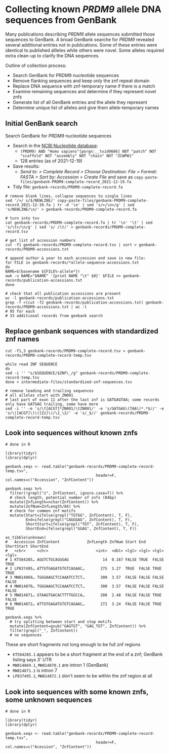 # Collecting known _PRDM9_ allele DNA sequences from GenBank
Many publications describing _PRDM9_ allele sequences submitted those sequences to GenBank. A broad GenBank searche for _PRDM9_ revealed several additional entries not in publications. Some of these entries were identical to published allleles while others were novel. Some alleles required extra clean-up to clarify the DNA sequences.

Outline of collection process:
- Search GenBank for PRDM9 nucleotide sequences
- Remove flanking sequences and keep only the znf repeat domain
- Replace DNA sequence with znf-temporary name if there is a match
- Examine remaining sequences and determine if they represent novel znfs
- Generate list of all GenBank entries and the allele they represent
- Determine unique list of alleles and give them allele-temporary names

## Initial GenBank search
Search GenBank for _PRDM9_ nucleotide sequences
- Search in the [NCBI Nucleotide database](https://www.ncbi.nlm.nih.gov/nucleotide/):
    - `(PRDM9) AND "Homo sapiens"[porgn:__txid9606] NOT "patch" NOT "scaffold" NOT "assembly" NOT "chain" NOT "ZCWPW1"`
    - 128 entries (as of 2021-12-19)
- Save results:
    - _Send to: > Complete Record > Choose Destination: File > Format: FASTA > Sort by: Accession > Create File_ and save as `copy-paste-files/genbank-PRDM9-complete-record_2021-12-19.fa`
- Tidy file: `genbank-records/PRDM9-complete-record.fa`
```
# remove blank lines, collapse sequences to single lines
sed '/>/ s/$/NEWLINE/' copy-paste-files/genbank-PRDM9-complete-record_2021-12-19.fa | tr -d '\n' | sed 's/>/\n>/g' | sed 's/NEWLINE/\n/' > genbank-records/PRDM9-complete-record.fa

# turn into tsv
cat genbank-records/PRDM9-complete-record.fa | tr '\n' '\t' | sed 's/\t>/\n/g' | sed 's/ /\t/' > genbank-records/PRDM9-complete-record.tsv

# get list of accession numbers
cut -f1 genbank-records/PRDM9-complete-record.tsv | sort > genbank-records/PRDM9-accessions.txt

# append author & year to each accession and save in new file:
for FILE in genbank-records/*allele-sequence-accessions.txt
do
NAME=$(basename ${FILE%-allele*})
awk -v NAME="$NAME" '{print NAME "\t" $0}' $FILE >> genbank-records/publication-accessions.txt
done

# check that all publication accessions are present
wc -l genbank-records/publication-accessions.txt
grep -f <(cut -f2 genbank-records/publication-accessions.txt) genbank-records/PRDM9-accessions.txt | wc -l
# 95 for each
# 33 additional records from genbank search
```

## Replace genbank sequences with standardized znf names
```
cut -f1,3 genbank-records/PRDM9-complete-record.tsv > genbank-records/PRDM9-complete-record-temp.tsv 

while read ZNF SEQUENCE
do
sed -i '' "s/$SEQUENCE/$ZNF\_/g" genbank-records/PRDM9-complete-record-temp.tsv
done < intermediate-files/standardized-znf-sequences.tsv

# remove leading and trailing sequences
# all alleles start with ZN001
# last part of exon 11 after the last znf is GATGAGTAA; some records only have GATGAG trailing, some have more
sed -i '' -e 's/\t[ACGT]*ZN001/\tZN001/' -e 's/GATGAG\(TAA\)*.*$//' -e 's/\([ACGT]\)\([Zz]\)/\1_\2/' -e 's/_$//' genbank-records/PRDM9-complete-record-temp.tsv
```

## Look into sequences without known znfs
```
# done in R

library(tidyr)
library(dplyr)

genbank.seqs <- read.table("genbank-records/PRDM9-complete-record-temp.tsv", 
                                        header=F, col.names=c("Accession", "ZnfContent"))

genbank.seqs %>%
  filter(!grepl("z", ZnfContent, ignore.case=T)) %>%
  # check length, potential number of znfs (84bp)
  mutate(ZnfLength=nchar(ZnfContent)) %>%
  mutate(ZnfNum=ZnfLength/84) %>%
  # check for common znf motifs
  mutate(Start=ifelse(grepl("TGTGG", ZnfContent), T, F),
         End=ifelse(grepl("CAGGGAG", ZnfContent), T, F),
         ShortStart=ifelse(grepl("TGT", ZnfContent), T, F),
         ShortEnd=ifelse(grepl("GGAG", ZnfContent), T, F))
  
as_tibble(unknown)
#   Accession ZnfContent            ZnfLength ZnfNum Start End   ShortStart ShortEnd
#   <chr>     <chr>                     <int>  <dbl> <lgl> <lgl> <lgl>      <lgl>   
# 1 KT584285… AGGTCTGCAGGGAG               14  0.167 FALSE TRUE  FALSE      TRUE    
# 2 LP837495… ATTGTGAGATGTGTCAGAAC…       275  3.27  TRUE  FALSE TRUE       TRUE    
# 3 MW814869… TGGGAAGCTCCAAATCCTCT…       300  3.57  FALSE FALSE FALSE      FALSE   
# 4 MW814870… TGGGAAGCTCCAAATCCTCT…       300  3.57  FALSE FALSE FALSE      FALSE   
# 5 MW814871… GTAAGTGACACTTTTGGCCA…       208  2.48  FALSE FALSE TRUE       FALSE   
# 6 MW814872… ATTGTGAGATGTGTCAGAAC…       272  3.24  FALSE FALSE TRUE       TRUE    

genbank.seqs %>%
  # try splitting between start and stop motifs
  mutate(ZnfContent=gsub("GAGTGT", "GAG_TGT", ZnfContent)) %>%
  filter(grepl("_", ZnfContent))
  # no sequences
```
These are short fragments not long enough to be full znf regions
- `KT584285.1` appears to be a short fragment at the end of a znf; GenBank listing says 3' UTR
- `MW814869.1`, `MW814870.1` are intron 1 (GenBank)
- `MW814871.1` is intron 7
- `LP837495.1`, `MW814872.1` don't seem to be within the znf region at all

## Look into sequences with some known znfs, some unknown sequences
```
# done in R

library(tidyr)
library(dplyr)

genbank.seqs <- read.table("genbank-records/PRDM9-complete-record-temp.tsv", 
                                        header=F, col.names=c("Acession", "ZnfContent"))

```
